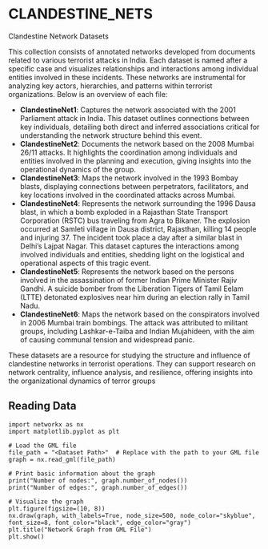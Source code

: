 # CLANDESTINE_NETS
Clandestine Network Datasets


This collection consists of annotated networks developed from documents related to various terrorist attacks in India. Each dataset is named after a specific case and visualizes relationships and interactions among individual entities involved in these incidents. These networks are instrumental for analyzing key actors, hierarchies, and patterns within terrorist organizations. Below is an overview of each file:

 - **ClandestineNet1**: Captures the network associated with the 2001 Parliament attack in India. This dataset outlines connections between key individuals, detailing both direct and inferred associations critical for understanding the network structure behind this event.
 - **ClandestineNet2**: Documents the network based on the 2008 Mumbai 26/11 attacks. It highlights the coordination among individuals and entities involved in the planning and execution, giving insights into the operational dynamics of the group.
 - **ClandestineNet3**: Maps the network involved in the 1993 Bombay blasts, displaying connections between perpetrators, facilitators, and key locations involved in the coordinated attacks across Mumbai.
 - **ClandestineNet4**: Represents the network surrounding the 1996 Dausa blast, in which a bomb exploded in a Rajasthan State Transport Corporation (RSTC) bus traveling from Agra to Bikaner. The explosion occurred at Samleti village in Dausa district, Rajasthan, killing 14 people and injuring 37. The incident took place a day after a similar blast in Delhi’s Lajpat Nagar. This dataset captures the interactions among involved individuals and entities, shedding light on the logistical and operational aspects of this tragic event.
 - **ClandestineNet5**: Represents the network based on the persons involved in the assassination of former Indian Prime Minister Rajiv Gandhi. A suicide bomber from the Liberation Tigers of Tamil Eelam (LTTE) detonated explosives near him during an election rally in Tamil Nadu. 
 - **ClandestineNet6**: Maps the network based on the conspirators involved in 2006 Mumbai train bombings. The attack was attributed to militant groups, including Lashkar-e-Taiba and Indian Mujahideen, with the aim of causing communal tension and widespread panic. 

These datasets are a resource for studying the structure and influence of clandestine networks in terrorist operations. They can support research on network centrality, influence analysis, and resilience, offering insights into the organizational dynamics of terror groups

## Reading Data
```{python}
import networkx as nx
import matplotlib.pyplot as plt

# Load the GML file
file_path = "<Dataset Path>"  # Replace with the path to your GML file
graph = nx.read_gml(file_path)

# Print basic information about the graph
print("Number of nodes:", graph.number_of_nodes())
print("Number of edges:", graph.number_of_edges())

# Visualize the graph
plt.figure(figsize=(10, 8))
nx.draw(graph, with_labels=True, node_size=500, node_color="skyblue", font_size=8, font_color="black", edge_color="gray")
plt.title("Network Graph from GML File")
plt.show()

```
